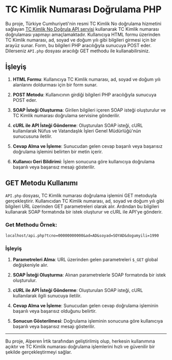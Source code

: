 # TC Kimlik Numarası Doğrulama PHP

Bu proje, Türkiye Cumhuriyeti'nin resmi TC Kimlik No doğrulama hizmetini sağlayan [TC Kimlik No Doğrula API servisi](http://tckimlik.nvi.gov.tr/WS/TCKimlikNoDogrula) kullanarak TC Kimlik numarası doğrulaması yapmayı amaçlamaktadır. Kullanıcıya HTML formu üzerinden TC Kimlik numarası, ad, soyad ve doğum yılı gibi bilgileri girmesi için bir arayüz sunar. Form, bu bilgileri PHP aracılığıyla sunucuya POST eder. Dilerseniz `API.php` dosyası aracılığı GET methodu ile kullanabilirsiniz.

## İşleyiş

1. **HTML Formu**: Kullanıcıya TC Kimlik numarası, ad, soyad ve doğum yılı alanlarını doldurması için bir form sunar.
   
2. **POST Metodu**: Kullanıcının girdiği bilgileri PHP aracılığıyla sunucuya POST eder.
   
3. **SOAP İsteği Oluşturma**: Girilen bilgileri içeren SOAP isteği oluşturulur ve TC Kimlik numarası doğrulama servisine gönderilir.
   
4. **cURL ile API İsteği Gönderme**: Oluşturulan SOAP isteği, cURL kullanılarak Nüfus ve Vatandaşlık İşleri Genel Müdürlüğü'nün sunucusuna iletilir.
   
5. **Cevap Alma ve İşleme**: Sunucudan gelen cevap başarılı veya başarısız doğrulama işlemini belirten bir metin içerir.
   
6. **Kullanıcı Geri Bildirimi**: İşlem sonucuna göre kullanıcıya doğrulama başarılı veya başarısız mesajı gösterilir.

## GET Metodu Kullanımı

`API.php` dosyası, TC Kimlik numarası doğrulama işlemini GET metoduyla gerçekleştirir. Kullanıcıdan TC Kimlik numarası, ad, soyad ve doğum yılı gibi bilgileri URL üzerinden GET parametreleri olarak alır. Ardından bu bilgileri kullanarak SOAP formatında bir istek oluşturur ve cURL ile API'ye gönderir.

### Get Methodu Örnek:
`localhost/api.php?tcno=00000000000&ad=AD&soyad=SOYAD&dogumyili=1990`

### İşleyiş

1. **Parametreleri Alma**: URL üzerinden gelen parametreleri `$_GET` global değişkeniyle alır.
   
2. **SOAP İsteği Oluşturma**: Alınan parametrelerle SOAP formatında bir istek oluşturulur.
   
3. **cURL ile API İsteği Gönderme**: Oluşturulan SOAP isteği, cURL kullanılarak ilgili sunucuya iletilir.
   
4. **Cevap Alma ve İşleme**: Sunucudan gelen cevap doğrulama işleminin başarılı veya başarısız olduğunu belirtir.
   
5. **Sonucun Gösterilmesi**: Doğrulama işleminin sonucuna göre kullanıcıya başarılı veya başarısız mesajı gösterilir.

---

Bu proje, Alperen İrtik tarafından geliştirilmiş olup, herkesin kullanımına açıktır ve TC Kimlik numarası doğrulama işlemlerini hızlı ve güvenilir bir şekilde gerçekleştirmeyi sağlar.
